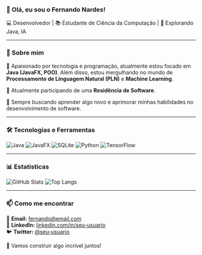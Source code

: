 ### 👋 Olá, eu sou o Fernando Nardes!

💻 Desenvolvedor | 📚 Estudante de Ciência da Computação | 🚀 Explorando Java, IA

---

### 🚀 Sobre mim

🎯 Apaixonado por tecnologia e programação, atualmente estou focado em **Java (JavaFX, POO)**. Além disso, estou mergulhando no mundo de **Processamento de Linguagem Natural (PLN)** e **Machine Learning**. 

📌 Atualmente participando de uma **Residência de Software**.

🌱 Sempre buscando aprender algo novo e aprimorar minhas habilidades no desenvolvimento de software.

---

### 🛠️ Tecnologias e Ferramentas

![Java](https://img.shields.io/badge/Java-%23ED8B00.svg?style=for-the-badge&logo=java&logoColor=white)
![JavaFX](https://img.shields.io/badge/JavaFX-%23007396.svg?style=for-the-badge&logo=openjdk&logoColor=white)
![SQLite](https://img.shields.io/badge/SQLite-%23003B57.svg?style=for-the-badge&logo=sqlite&logoColor=white)
![Python](https://img.shields.io/badge/Python-3670A0?style=for-the-badge&logo=python&logoColor=white)
![TensorFlow](https://img.shields.io/badge/TensorFlow-FF6F00?style=for-the-badge&logo=tensorflow&logoColor=white)

---

### 📊 Estatísticas

![GitHub Stats](https://github-readme-stats.vercel.app/api?username=seu-usuario&show_icons=true&theme=radical)
![Top Langs](https://github-readme-stats.vercel.app/api/top-langs/?username=seu-usuario&layout=compact&theme=radical)

---

### 📫 Como me encontrar

📩 **Email:** [fernando@email.com](mailto:fernando@email.com)  
💼 **LinkedIn:** [linkedin.com/in/seu-usuario](https://www.linkedin.com/in/seu-usuario/)  
🐦 **Twitter:** [@seu-usuario](https://twitter.com/seu-usuario)

🚀 Vamos construir algo incrível juntos!
